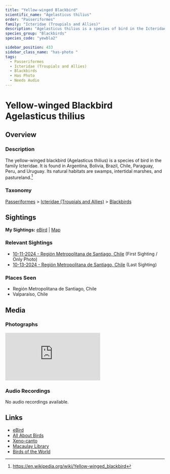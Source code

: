 ```yaml
---
title: "Yellow-winged Blackbird"
scientific_name: "Agelasticus thilius"
order: "Passeriformes"
family: "Icteridae (Troupials and Allies)"
description: "Agelasticus thilius is a species of bird in the Icteridae (Troupials and Allies) family. It has been observed 5 times. It has been photographed."
species_group: "Blackbirds"
species_code: "yewbla2"

sidebar_position: 433
sidebar_class_name: "has-photo "
tags: 
  - Passeriformes
  - Icteridae (Troupials and Allies)
  - Blackbirds
  - Has Photo
  - Needs Audio
---
```


# Yellow-winged Blackbird <span className='sci_name'>Agelasticus thilius</span>

## Overview

### Description
The yellow-winged blackbird (Agelasticus thilius) is a species of bird in the family Icteridae.
It is found in Argentina, Bolivia, Brazil, Chile, Paraguay, Peru, and Uruguay.
Its natural habitats are swamps, intertidal marshes, and pastureland.[^1]

[^1]: https://en.wikipedia.org/wiki/Yellow-winged_blackbird

### Taxonomy
[Passeriformes](/tags/passeriformes) > [Icteridae (Troupials and Allies)](/tags/icteridae-troupials-and-allies) > [Blackbirds](/tags/blackbirds)


## Sightings

**My Sightings:** [eBird](https://ebird.org/lifelist?r=world&time=life&spp=yewbla2) | [Map](/map?species_code=yewbla2)

### Relevant Sightings

* [10-11-2024 - Región Metropolitana de Santiago, Chile](https://ebird.org/checklist/S198398422) (First Sighting / Only Photo)
* [10-13-2024 - Región Metropolitana de Santiago, Chile](https://ebird.org/checklist/S198994397) (Last Sighting)

### Places Seen

* Región Metropolitana de Santiago, Chile
* Valparaíso, Chile



## Media
### Photographs
<iframe className="photo_iframe horizontal" src="https://macaulaylibrary.org/asset/625246625/embed" frameBorder="0" allowFullScreen></iframe>

### Audio Recordings
No audio recordings available.

## Links
* [eBird](https://ebird.org/species/yewbla2) 
* [All About Birds](https://www.allaboutbirds.org/guide/yewbla2) 
* [Xeno-canto](https://www.xeno-canto.org/species/agelasticus-thilius) 
* [Macaulay Library](https://search.macaulaylibrary.org/catalog?taxonCode=yewbla2&sort=rating_rank_desc)
* [Birds of the World](https://birdsoftheworld.org/bow/species/yewbla2)
